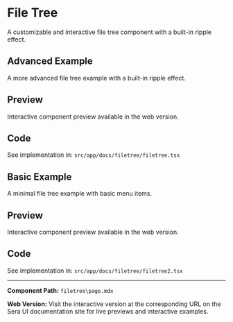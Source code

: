 # File Tree 
A customizable and interactive file tree component with a built-in ripple effect.

## Advanced Example
 A more advanced file tree example with a built-in ripple effect.

## Preview

Interactive component preview available in the web version.

## Code

See implementation in: `src/app/docs/filetree/filetree.tsx`

## Basic Example
 A minimal file tree example with basic menu items.

## Preview

Interactive component preview available in the web version.

## Code

See implementation in: `src/app/docs/filetree/filetree2.tsx`

---

**Component Path:** `filetree\page.mdx`

**Web Version:** Visit the interactive version at the corresponding URL on the Sera UI documentation site for live previews and interactive examples.
